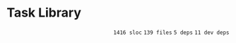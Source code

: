 # Task Library

<p align="right"><code>1416 sloc</code>&nbsp;<code>139 files</code>&nbsp;<code>5 deps</code>&nbsp;<code>11 dev deps</code></p>



<br />

<!-- START doctoc -->
<!-- END doctoc -->
